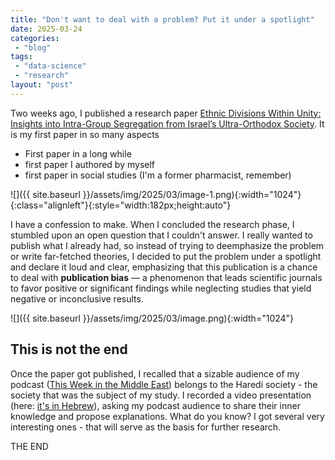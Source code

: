 ```yaml
---
title: "Don't want to deal with a problem? Put it under a spotlight"
date: 2025-03-24
categories: 
 - "blog"
tags: 
 - "data-science"
 - "research"
layout: "post"
---
```


Two weeks ago, I published a research paper [Ethnic Divisions Within Unity: Insights into Intra-Group Segregation from Israel’s Ultra-Orthodox Society](https://www.mdpi.com/2076-0760/14/3/169). It is my first paper in so many aspects

* First paper in a long while
* first paper I authored by myself
* first paper in social studies (I'm a former pharmacist, remember)

![]({{ site.baseurl }}/assets/img/2025/03/image-1.png){:width="1024"}{:class="alignleft"}{:style="width:182px;height:auto"}

I have a confession to make. When I concluded the research phase, I stumbled upon an open question that I couldn't answer. I really wanted to publish what I already had, so instead of trying to deemphasize the problem or write far-fetched theories, I decided to put the problem under a spotlight and declare it loud and clear, emphasizing that this publication is a chance to deal with **publication bias** — a phenomenon that leads scientific journals to favor positive or significant findings while neglecting studies that yield negative or inconclusive results. 

![]({{ site.baseurl }}/assets/img/2025/03/image.png){:width="1024"}

## This is not the end

Once the paper got published, I recalled that a sizable audience of my podcast ([This Week in the Middle East](https://anchor.fm/hashavua)) belongs to the Haredi society - the society that was the subject of my study. I recorded a video presentation (here: [it's in Hebrew](https://www.youtube.com/watch?v=8ix-wutbKMk&ab_channel=%D7%94%D7%A9%D7%91%D7%95%D7%A2%D7%91%D7%9E%D7%96%D7%A8%D7%97%D7%94%D7%AA%D7%99%D7%9B%D7%95%D7%9FThisWeekintheMiddleEast)), asking my podcast audience to share their inner knowledge and propose explanations. What do you know? I got several very interesting ones - that will serve as the basis for further research.

THE END
